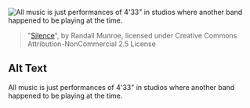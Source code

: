![All music is just performances of 4'33" in studios where another band happened to be playing at the time.](https://imgs.xkcd.com/comics/silence.png)
> "[Silence](https://xkcd.com/1199/)", by Randall Munroe, licensed under Creative Commons Attribution-NonCommercial 2.5 License

## Alt Text
All music is just performances of 4'33" in studios where another band happened to be playing at the time.
